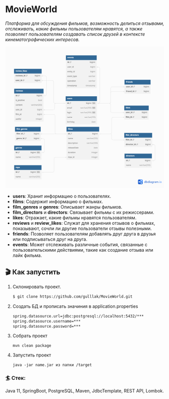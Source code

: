 # MovieWorld

_Платформа для обсуждения фильмов, возможность делиться отзывами, отслеживать, какие фильмы пользователям нравятся, а также позволяет пользователям создавать список друзей в контексте кинематографических интересов._

![ER DIAGRAM](DB.png)

- **users**: Хранит информацию о пользователях.
- **films**: Содержит информацию о фильмах.
- **film_genres** и **genres**: Описывает жанры фильмов.
- **film_directors** и **directors**: Cвязывает фильмы с их режиссерами.
- **likes**: Отражает, какие фильмы нравятся пользователям.
- **reviews** и **review_likes**: Служат для хранения отзывов о фильмах, показывают, сочли ли другие пользователи отзывы полезными.
- **friends**: Позволяет пользователям добавлять друг друга в друзья или подписываться друг на друга.
- **events**: Может отслеживать различные события, связанные с пользовательскими действиями, такие как создание отзыва или лайк фильма.

## 🎬 Как запустить

1. Склонировать проект.
    ```bash
   $ git clone https://github.com/gulllak/MovieWorld.git
   ```
2. Создать БД и прописать значиния в application.properties
    ```
   spring.datasource.url=jdbc:postgresql://localhost:5432/***
   spring.datasource.username=***
   spring.datasource.password=***
   ```
3. Собрать проект
    ```
    mvn clean package
   ```
4. Запустить проект
   ```
   java -jar name.jar из папки /target
   ```

### 🏄 Стек: 
Java 11, SpringBoot, PostgreSQL, Maven, JdbcTemplate, REST API, Lombok.
